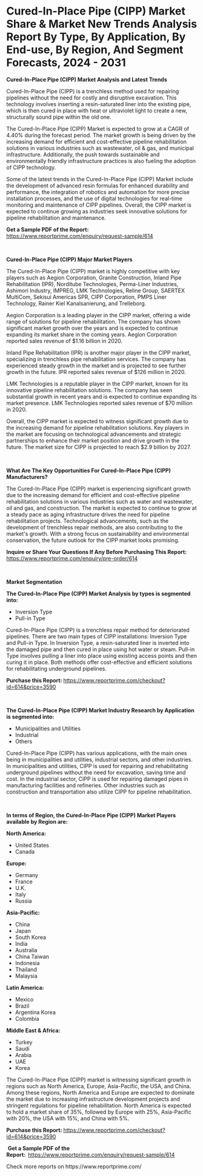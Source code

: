 <p><h1>Cured-In-Place Pipe (CIPP) Market Share & Market New Trends Analysis Report By Type, By Application, By End-use, By Region, And Segment Forecasts, 2024 - 2031</h1></p><p><strong>Cured-In-Place Pipe (CIPP) Market Analysis and Latest Trends</strong></p>
<p><p>Cured-In-Place Pipe (CIPP) is a trenchless method used for repairing pipelines without the need for costly and disruptive excavation. This technology involves inserting a resin-saturated liner into the existing pipe, which is then cured in place with heat or ultraviolet light to create a new, structurally sound pipe within the old one.</p><p>The Cured-In-Place Pipe (CIPP) Market is expected to grow at a CAGR of 4.40% during the forecast period. The market growth is being driven by the increasing demand for efficient and cost-effective pipeline rehabilitation solutions in various industries such as wastewater, oil & gas, and municipal infrastructure. Additionally, the push towards sustainable and environmentally friendly infrastructure practices is also fueling the adoption of CIPP technology.</p><p>Some of the latest trends in the Cured-In-Place Pipe (CIPP) Market include the development of advanced resin formulas for enhanced durability and performance, the integration of robotics and automation for more precise installation processes, and the use of digital technologies for real-time monitoring and maintenance of CIPP pipelines. Overall, the CIPP market is expected to continue growing as industries seek innovative solutions for pipeline rehabilitation and maintenance.</p></p>
<p><strong>Get a Sample PDF of the Report:&nbsp;</strong> <a href="https://www.reportprime.com/enquiry/request-sample/614">https://www.reportprime.com/enquiry/request-sample/614</a></p>
<p>&nbsp;</p>
<p><strong>Cured-In-Place Pipe (CIPP) Major Market Players</strong></p>
<p><p>The Cured-In-Place Pipe (CIPP) market is highly competitive with key players such as Aegion Corporation, Granite Construction, Inland Pipe Rehabilitation (IPR), Norditube Technologies, Perma-Liner Industries, Ashimori Industry, IMPREG, LMK Technologies, Reline Group, SAERTEX MultiCom, Sekisui Americas SPR, CIPP Corporation, PMPS Liner Technology, Rainer Kiel Kanalsanierung, and Trelleborg.</p><p>Aegion Corporation is a leading player in the CIPP market, offering a wide range of solutions for pipeline rehabilitation. The company has shown significant market growth over the years and is expected to continue expanding its market share in the coming years. Aegion Corporation reported sales revenue of $1.16 billion in 2020.</p><p>Inland Pipe Rehabilitation (IPR) is another major player in the CIPP market, specializing in trenchless pipe rehabilitation services. The company has experienced steady growth in the market and is projected to see further growth in the future. IPR reported sales revenue of $126 million in 2020.</p><p>LMK Technologies is a reputable player in the CIPP market, known for its innovative pipeline rehabilitation solutions. The company has seen substantial growth in recent years and is expected to continue expanding its market presence. LMK Technologies reported sales revenue of $70 million in 2020.</p><p>Overall, the CIPP market is expected to witness significant growth due to the increasing demand for pipeline rehabilitation solutions. Key players in the market are focusing on technological advancements and strategic partnerships to enhance their market position and drive growth in the future. The market size for CIPP is projected to reach $2.9 billion by 2027.</p></p>
<p>&nbsp;</p>
<p><strong>What Are The Key Opportunities For Cured-In-Place Pipe (CIPP) Manufacturers?</strong></p>
<p><p>The Cured-In-Place Pipe (CIPP) market is experiencing significant growth due to the increasing demand for efficient and cost-effective pipeline rehabilitation solutions in various industries such as water and wastewater, oil and gas, and construction. The market is expected to continue to grow at a steady pace as aging infrastructure drives the need for pipeline rehabilitation projects. Technological advancements, such as the development of trenchless repair methods, are also contributing to the market's growth. With a strong focus on sustainability and environmental conservation, the future outlook for the CIPP market looks promising.</p></p>
<p><strong>Inquire or Share Your Questions If Any Before Purchasing This Report:</strong> <a href="https://www.reportprime.com/enquiry/pre-order/614">https://www.reportprime.com/enquiry/pre-order/614</a></p>
<p>&nbsp;</p>
<p><strong>Market Segmentation</strong></p>
<p><strong>The Cured-In-Place Pipe (CIPP) Market Analysis by types is segmented into:</strong></p>
<p><ul><li>Inversion Type</li><li>Pull-in Type</li></ul></p>
<p><p>Cured-In-Place Pipe (CIPP) is a trenchless repair method for deteriorated pipelines. There are two main types of CIPP installations: Inversion Type and Pull-in Type. In Inversion Type, a resin-saturated liner is inverted into the damaged pipe and then cured in place using hot water or steam. Pull-in Type involves pulling a liner into place using existing access points and then curing it in place. Both methods offer cost-effective and efficient solutions for rehabilitating underground pipelines.</p></p>
<p><strong>Purchase this Report:&nbsp;</strong><a href="https://www.reportprime.com/checkout?id=614&price=3590">https://www.reportprime.com/checkout?id=614&price=3590</a></p>
<p>&nbsp;</p>
<p><strong>The Cured-In-Place Pipe (CIPP) Market Industry Research by Application is segmented into:</strong></p>
<p><ul><li>Municipalities and Utilities</li><li>Industrial</li><li>Others</li></ul></p>
<p><p>Cured-In-Place Pipe (CIPP) has various applications, with the main ones being in municipalities and utilities, industrial sectors, and other industries. In municipalities and utilities, CIPP is used for repairing and rehabilitating underground pipelines without the need for excavation, saving time and cost. In the industrial sector, CIPP is used for repairing damaged pipes in manufacturing facilities and refineries. Other industries such as construction and transportation also utilize CIPP for pipeline rehabilitation.</p></p>
<p>&nbsp;</p>
<p><strong>In terms of Region, the Cured-In-Place Pipe (CIPP) Market Players available by Region are:</strong></p>
<p>
    <p> <strong> North America: </strong>
        <ul>
            <li>United States</li>
            <li>Canada</li>
        </ul>
        </p> 
    <p> <strong> Europe: </strong>
        <ul>
            <li>Germany</li>
            <li>France</li>
            <li>U.K.</li>
            <li>Italy</li>
            <li>Russia</li>
        </ul>
        </p> 
    <p> <strong> Asia-Pacific: </strong>
        <ul>
            <li>China</li>
            <li>Japan</li>
            <li>South Korea</li>
            <li>India</li>
            <li>Australia</li>
            <li>China Taiwan</li>
            <li>Indonesia</li>
            <li>Thailand</li>
            <li>Malaysia</li>
        </ul>
        </p> 
    <p> <strong> Latin America: </strong>
        <ul>
            <li>Mexico</li>
            <li>Brazil</li>
            <li>Argentina Korea</li>
            <li>Colombia</li>
        </ul>
        </p> 
    <p> <strong> Middle East & Africa: </strong>
        <ul>
            <li>Turkey</li>
            <li>Saudi</li>
            <li>Arabia</li>
            <li>UAE</li>
            <li>Korea</li>
        </ul>
    </p>
    </p>
<p><p>The Cured-In-Place Pipe (CIPP) market is witnessing significant growth in regions such as North America, Europe, Asia-Pacific, the USA, and China. Among these regions, North America and Europe are expected to dominate the market due to increasing infrastructure development projects and stringent regulations for pipeline rehabilitation. North America is expected to hold a market share of 35%, followed by Europe with 25%, Asia-Pacific with 20%, the USA with 15%, and China with 5%.</p></p>
<p><strong>Purchase this Report: </strong><a href="https://www.reportprime.com/checkout?id=614&price=3590">https://www.reportprime.com/checkout?id=614&price=3590</a></p>
<p>&nbsp;<strong>Get a Sample PDF of the Report:&nbsp;&nbsp;</strong><a href="https://www.reportprime.com/enquiry/request-sample/614">https://www.reportprime.com/enquiry/request-sample/614</a></p>
<p><strong></strong></p>
<p>Check more reports on https://www.reportprime.com/</p>